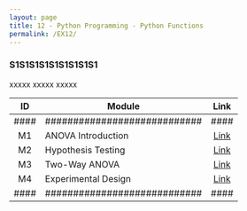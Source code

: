 ```yaml
---
layout: page
title: 12 - Python Programming - Python Functions
permalink: /EX12/
---
```


<h3>S1S1S1S1S1S1S1S1S1</h3>

xxxxx xxxxx xxxxx

| ID | Module                     |Link|
|:--:|----------------------------|:--:|
|####|############################|####|
| M1 | ANOVA Introduction         |[Link](/03-MSDS-Courses/MSDS08/M1/)|
| M2 | Hypothesis Testing         |[Link](/03-MSDS-Courses/MSDS08/M2/)|
| M3 | Two-Way ANOVA              |[Link](/03-MSDS-Courses/MSDS08/M3/)|
| M4 | Experimental Design        |[Link](/03-MSDS-Courses/MSDS08/M4/)|
|####|############################|####|

